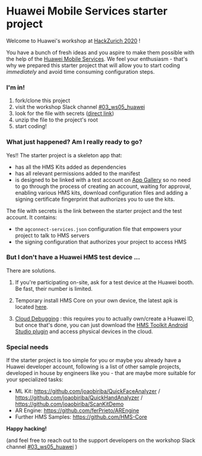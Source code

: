# Huawei Mobile Services starter project
Welcome to Huawei's workshop at [HackZurich 2020](https://www.hackzurich.com/) !

You have a bunch of fresh ideas and you aspire to make them possible with the help of the [Huawei Mobile Services](https://developer.huawei.com/consumer/en/hms). We feel your enthusiasm - that's why we prepared this starter project that will allow you to start coding *immediately* and avoid time consuming configuration steps.

### I'm in!

1. fork/clone this project
2. visit the workshop Slack channel [#03_ws05_huawei](https://hackzurich2020.slack.com/archives/C018BLKE30U) 
3. look for the file with secrets ([direct link](https://hackzurich2020.slack.com/archives/C018BLKE30U/p1600176389013300))
4. unzip the file to the project's root
5. start coding!



### What just happened? Am I really ready to go?

Yes!! The starter project is a skeleton app that:

- has all the HMS Kits added as dependencies 
- has all relevant permissions added to the manifest
- is designed to be linked with a test account on [App Gallery](https://consumer.huawei.com/en/mobileservices/appgallery/) so no need to go through the process of creating an account, waiting for approval, enabling various HMS kits, download configuration files and adding a signing certificate fingerprint that authorizes you to use the kits.

The file with secrets is the link between the starter project and the test account. It contains:

- the `agconnect-services.json` configuration file that empowers your project to talk to HMS servers 
- the signing configuration that authorizes your project to access HMS



### But I don't have a Huawei HMS test device ...

There are solutions.

1. If you're participating on-site, ask for a test device at the Huawei booth. Be fast, their number is limited.
2. Temporary install HMS Core on your own device, the latest apk is located [here](https://apkapp.gallery/download/application/apk/7c/7c33bfd98b864c2bbd9efb63b67baaf6/com.huawei.hwid.2009101044.apk).

3. [Cloud Debugging](https://developer.huawei.com/consumer/en/doc/development/Tools-Guides/CloudDebugging-introduction) : this requires you to actually own/create a Huawei ID, but once that's done, you can just download the [HMS Toolkit Android Studio plugin](https://developer.huawei.com/consumer/en/doc/development/Tools-Guides/installation-0000001050145206) and access physical devices in the cloud.

### Special needs

If the starter project is too simple for you or maybe you already have a Huawei developer account, following is a list of other sample projects, developed in house by engineers like you - that are maybe more suitable for your specialized tasks:

- ML Kit: https://github.com/joaobiriba/QuickFaceAnalyzer / https://github.com/joaobiriba/QuickHandAnalyzer / https://github.com/joaobiriba/ScanKitDemo 
- AR Engine: https://github.com/ferPrieto/AREngine
- Further HMS Samples: https://github.com/HMS-Core



**Happy hacking!**

(and feel free to reach out to the support developers on the workshop Slack channel [#03_ws05_huawei](https://hackzurich2020.slack.com/archives/C018BLKE30U) )
